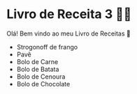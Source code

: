 # Livro de Receita 3 :man_cook:

Olá! Bem vindo ao meu Livro de Receitas :wave:

- Strogonoff de frango
- Pavê
- Bolo de Carne
- Bolo de Batata
- Bolo de Cenoura
- Bolo de Chocolate